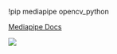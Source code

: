!pip mediapipe opencv_python

[Mediapipe Docs](https://google.github.io/mediapipe/solutions/pose)

![](https://google.github.io/mediapipe/images/mobile/pose_tracking_full_body_landmarks.png)
